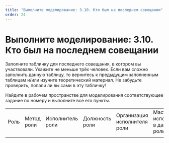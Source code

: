 ```yaml
---
title: "Выполните моделирование: 3.10. Кто был на последнем совещании"
order: 24
---
```


# Выполните моделирование: 3.10. Кто был на последнем совещании

Заполните табличку для последнего совещания, в котором вы участвовали. Укажите не меньше трёх человек. Если вам сложно заполнить данную таблицу, то вернитесь к предыдущим заполненным таблицам и/или изучите теоретический материал. Не забудьте проверить, попали ли вы сами в эту табличку!

Найдите в рабочем пространстве для моделирования соответствующее задание по номеру и выполните все его пункты.

|  |  |  |  |  |  |  |  |  |  |
| --- | --- | --- | --- | --- | --- | --- | --- | --- | --- |
| Роль | Метод роли | Исполнитель роли | Должность роли | Организация исполнителя роли | Мастерство исполнителя в данной роли | Предмет интереса | Предпочтение | Стратегия агента | Заметки |
|  |  |  |  |  |  |  |  |  |  |